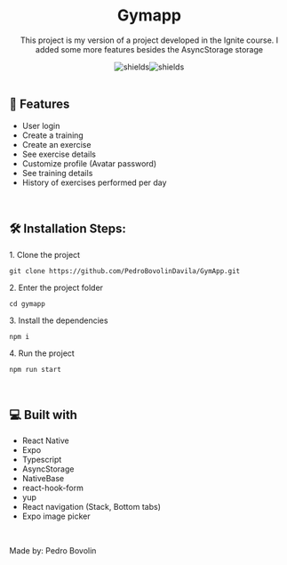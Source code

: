 <h1 align="center" id="title">Gymapp</h1>

<p id="description" align="center">This project is my version of a project developed in the Ignite course. I added some more features besides the AsyncStorage storage</p>

<div align="center"><img src="https://img.shields.io/github/languages/top/pedrobovolindavila/gymapp?style=for-the-badge" alt="shields"><img src="https://img.shields.io/github/last-commit/pedrobovolindavila/gymapp?style=for-the-badge" alt="shields"></div>

<br>

<h2>🧐 Features</h2>

- User login
- Create a training
- Create an exercise
- See exercise details
- Customize profile (Avatar password)
- See training details
- History of exercises performed per day

<br>

<h2>🛠️ Installation Steps:</h2>

<p id="step">1. Clone the project</p>

```
git clone https://github.com/PedroBovolinDavila/GymApp.git
```

<p id="step">2. Enter the project folder</p>

```
cd gymapp
```

<p id="step">3. Install the dependencies</p>

```
npm i
```

<p id="step">4. Run the project</p>

```
npm run start
```

<br>

<h2>💻 Built with</h2>

- React Native
- Expo
- Typescript
- AsyncStorage
- NativeBase
- react-hook-form
- yup
- React navigation (Stack, Bottom tabs)
- Expo image picker

<br>

<p id="author">Made by: Pedro Bovolin</p>
